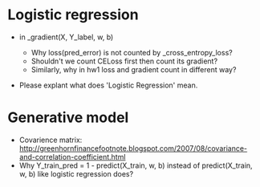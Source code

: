 # Logistic regression
* in _gradient(X, Y_label, w, b)
  * Why loss(pred_error) is not counted by _cross_entropy_loss?
  * Shouldn't we count CELoss first then count its gradient?
  * Similarly, why in hw1 loss and gradient count in different way?

* Please explant what does 'Logistic Regression' mean.

# Generative model
* Covarience matrix: http://greenhornfinancefootnote.blogspot.com/2007/08/covariance-and-correlation-coefficient.html
* Why Y_train_pred = 1 - predict(X_train, w, b) instead of predict(X_train, w, b) like logistic regression does?